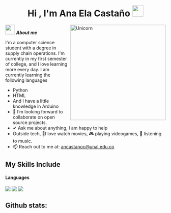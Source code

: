 <h1 align="center"><b>Hi , I'm Ana Ela Castaño </b><img src="https://media.giphy.com/media/hvRJCLFzcasrR4ia7z/giphy.gif" width="35"></h1>
<!--  -->
<img align="right" width=300px alt="Unicorn" src="https://c.tenor.com/GN73MKBawZYAAAAi/busy-cute.gif" />

<img src="https://media.giphy.com/media/ObNTw8Uzwy6KQ/giphy.gif" width="30px">&nbsp;***About me***

I'm a computer science student with a degree in supply chain operations. I'm currently in my first semester of college, and I love learning more every day. I am currently learning the following languages
  - Python
  - HTML
  - And I have a little knowledge in Arduino
- 👯 I’m looking forward to collaborate on open source projects.
- ✔ Ask me about anything, I am happy to help<br>
- Outside tech, 💜I love watch movies, 🎮 playing videogames, 🎵 listening to music.
- 📫 Reach out to me at: <a href="ancastanoc@unal.edu.co">ancastanoc@unal.edu.co</a>

## My Skills Include

<h4> Languages </h4>
<span> 
  <img src="https://img.shields.io/badge/HTML5-E34F26?style=for-the-badge&logo=html5&logoColor=white">
  <img src="https://img.shields.io/badge/python-3670A0?style=for-the-badge&logo=python&logoColor=ffdd54">
  <img src= "https://img.shields.io/badge/-Arduino-00979D?style=for-the-badge&logo=Arduino&logoColor=white">
 




</span>



<h2>Github stats:</h2> 


